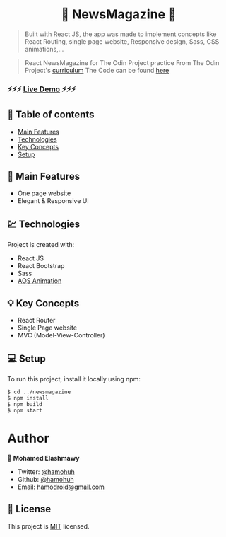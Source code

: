 <h1 align="center">  📰 NewsMagazine 📰 </h1>

> Built with React JS, the app was made to implement concepts like React Routing, single page website, Responsive design, Sass, CSS animations,...

> React NewsMagazine for The Odin Project practice
> From The Odin Project's [curriculum](https://www.theodinproject.com/courses/html5-and-css3/lessons/using-bootstrap)
> The Code can be found [here](https://github.com/hamohuh/newsmagazine/tree/master)


###  ⚡️⚡️⚡️ [Live Demo](https://hamohuh.github.io/newsmagazine/) ⚡️⚡️⚡️


## 📜 Table of contents
* [Main Features](#main-features-)
* [Technologies](#technologies-)
* [Key Concepts](#key-concepts-)
* [Setup](#setup-)


## 🚩 Main Features
* One page website
* Elegant & Responsive UI

## 💹 Technologies
Project is created with:
* React JS
* React Bootstrap
* Sass
* [AOS Animation](https://github.com/michalsnik/aos)

## 💡 Key Concepts
* React Router
* Single Page website
* MVC (Model-View-Controller)

## 💻 Setup
To run this project, install it locally using npm:

```
$ cd ../newsmagazine
$ npm install
$ npm build
$ npm start
```

# Author

👤 **Mohamed Elashmawy**

* Twitter: [@hamohuh](https://twitter.com/hamohuh)
* Github: [@hamohuh](https://github.com/hamohuh)
* Email: [hamodroid@gmail.com](mailto:hamodroid@gmail.com)

## 📝 License
This project is [MIT](./LICENSE) licensed.
